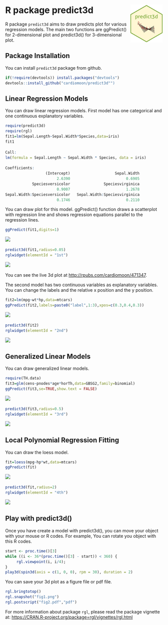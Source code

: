 R package predict3d <img src="inst/figures/imgfile.png" align="right" height="120" width="103.6"/>
=======================================================================================



R package `predict3d` aims to draw predicts plot for various regression models. The main two functions are ggPredict() for 2-dimensional plot and predict3d() for 3-dimensional plot.

## Package Installation

You can install `predict3d` package from github.


```r
if(!require(devtools)) install.packages("devtools")
devtools::install_github("cardiomoon/predict3d"")
```

## Linear Regression Models

You can draw linear regression models. First model has one categorical and one continuous explanatory variables.


```r
require(predict3d)
require(rgl)
fit1=lm(Sepal.Length~Sepal.Width*Species,data=iris)
fit1

Call:
lm(formula = Sepal.Length ~ Sepal.Width * Species, data = iris)

Coefficients:
                  (Intercept)                    Sepal.Width  
                       2.6390                         0.6905  
            Speciesversicolor               Speciesvirginica  
                       0.9007                         1.2678  
Sepal.Width:Speciesversicolor   Sepal.Width:Speciesvirginica  
                       0.1746                         0.2110  
```

You can draw plot for this model. ggPredict() function draws a scatterplot with regression line and shows regression equations parallel to the regression lines.


```r
ggPredict(fit1,digits=1)
```

![](https://github.com/cardiomoon/predict3d/blob/master/figure/fig1-1.png?raw=true)

```r
predict3d(fit1,radius=0.05)
rglwidget(elementId = "1st")
```
![](https://github.com/cardiomoon/predict3d/blob/master/figure/fig1.png?raw=true)


You can see the live 3d plot at http://rpubs.com/cardiomoon/471347.

The second model has two continuous variables as explanatory variables. You can change the labels and the relative x position and the y position.


```r
fit2=lm(mpg~wt*hp,data=mtcars)
ggPredict(fit2,labels=paste0("label",1:3),xpos=c(0.3,0.4,0.3))
```

![](https://github.com/cardiomoon/predict3d/blob/master/figure/fig2-1.png?raw=true)

```r
predict3d(fit2)
rglwidget(elementId = "2nd")
```
![](https://github.com/cardiomoon/predict3d/blob/master/figure/fig2.png?raw=true)


## Generalized Linear Models

You can draw generalized linear models.


```r
require(TH.data)
fit3=glm(cens~pnodes*age*horTh,data=GBSG2,family=binomial)
ggPredict(fit3,se=TRUE,show.text = FALSE)
```

![](https://github.com/cardiomoon/predict3d/blob/master/figure/fig3-1.png?raw=true)

```r
predict3d(fit3,radius=0.5)
rglwidget(elementId = "3rd")
```

![](https://github.com/cardiomoon/predict3d/blob/master/figure/fig3.png?raw=true)

## Local Polynomial Regression Fitting

You can draw the loess model.


```r
fit=loess(mpg~hp*wt,data=mtcars)
ggPredict(fit)
```

![](https://github.com/cardiomoon/predict3d/blob/master/figure/fig4-1.png?raw=true)

```r
predict3d(fit,radius=2)
rglwidget(elementId = "4th")
```
![](https://github.com/cardiomoon/predict3d/blob/master/figure/fig4.png?raw=true)


## Play with predict3d()

Once you have create a model with predict3d(), you can move your object with your mouse or R codes. For example, You can rotate you object with this R codes.


```r
start <- proc.time()[3]
while ((i <- 36*(proc.time()[3] - start)) < 360) {
     rgl.viewpoint(i, i/4); 
}
play3d(spin3d(axis = c(1, 0, 0), rpm = 30), duration = 2)
```

You can save your 3d plot as a figure file or pdf file.


```r
rgl.bringtotop()
rgl.snapshot("fig1.png")
rgl.postscript("fig2.pdf","pdf")
```

For more information about package `rgl`, please read the package vignette at: https://CRAN.R-project.org/package=rgl/vignettes/rgl.html

